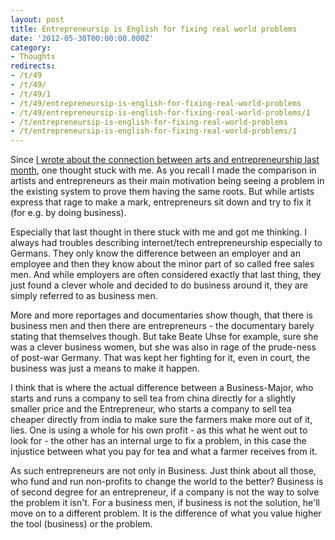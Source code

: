 ```yaml
---
layout: post
title: Entrepreneursip is English for fixing real world problems
date: '2012-05-30T00:00:00.000Z'
category:
- Thoughts
redirects:
- /t/49
- /t/49/
- /t/49/1
- /t/49/entrepreneursip-is-english-for-fixing-real-world-problems
- /t/49/entrepreneursip-is-english-for-fixing-real-world-problems/1
- /t/entrepreneursip-is-english-for-fixing-real-world-problems
- /t/entrepreneursip-is-english-for-fixing-real-world-problems/1
---
```




Since [I wrote about the connection between arts and entrepreneurship last month](/2012/04/12/arts-are-the-root-of-entrepreneurship), one thought stuck with me. As you recall I made the comparison in artists and entrepreneurs as their main motivation being seeing a problem in the existing system to prove them having the same roots. But while artists express that rage to make a mark, entrepreneurs sit down and try to fix it (for e.g. by doing business).

Especially that last thought in there stuck with me and got me thinking. I always had troubles describing internet/tech entrepreneurship especially to Germans. They only know the difference between an employer and an employee and then they know about the minor part of so called free sales men. And while employers are often considered exactly that last thing, they just found a clever whole and decided to do business around it, they are simply referred to as business men.

More and more reportages and documentaries show though, that there is business men and then there are entrepreneurs - the documentary barely stating that themselves though. But take Beate Uhse for example, sure she was a clever business women, but she was also in rage of the prude-ness of post-war Germany. That was kept her fighting for it, even in court, the business was just a means to make it happen.

I think that is where the actual difference between a Business-Major, who starts and runs a company to sell tea from china directly for a slightly smaller price and the Entrepreneur, who starts a company to sell tea cheaper directly from india to make sure the farmers make more out of it, lies. One is using a whole for his own profit - as this what he went out to look for - the other has an internal urge to fix a problem, in this case the injustice between what you pay for tea and what a farmer receives from it.

As such entrepreneurs are not only in Business. Just think about all those, who fund and run non-profits to change the world to the better? Business is of second degree for an entrepreneur, if a company is not the way to solve the problem it isn't. For a business men, if business is not the solution, he'll move on to a different problem. It is the difference of what you value higher the tool (business) or the problem.
